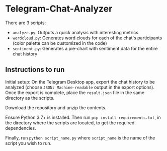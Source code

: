 # Telegram-Chat-Analyzer

There are 3 scripts:
- `analyze.py`: Outputs a quick analysis with interesting metrics
- `wordcloud.py`: Generates word clouds for each of the chat's participants (color palette can be customized in the code)
- `sentiment.py`: Generates a pie-chart with sentiment data for the entire chat history

## Instructions to run
Initial setup:
On the Telegram Desktop app, export the chat history to be analyzed (choose `JSON: Machine-readable` output in the export options). Once the export is complete, place the `result.json` file in the same directory as the scripts.

Download the repository and unzip the contents.

Ensure Python 3.7+ is installed. Then run `pip install requirements.txt`, in the directory where the scripts are located, to get the required dependencies.

Finally, run `python script_name.py` where `script_name` is the name of the script you wish to run.
